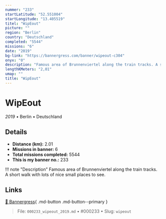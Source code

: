 ```yaml
---
nummer: "233"
startLatitude: "52.551004"
startLongitude: "13.405519"
titel: "WipEout"
picture: ""
region: "Berlin"
country: "Deutschland"
completed: "5544"
missions: "6"
date: "2019"
bg-link: "https://bannergress.com/banner/wipeout-c304"
onyx: "0"
description: "Famous area of Brunnenviertel along the train tracks. A short walk with lots of nice small places to see."
lengthKMeters: "2,01"
umap: ""
title: "WipEout"
---
```

# WipEout

*2019* • Berlin • Deutschland



## Details
- **Distance (km):** 2.01
- **Missions in banner:** 6
- **Total missions completed:** 5544
- **This is my banner no.:** 233


!!! note "Description"
    Famous area of Brunnenviertel along the train tracks. A short walk with lots of nice small places to see.



## Links
[🔗 Bannergress](https://bannergress.com/banner/wipeout-c304){ .md-button .md-button--primary }



> File: `000233_wipeout_2019.md` • #000233 • Slug: `wipeout`
